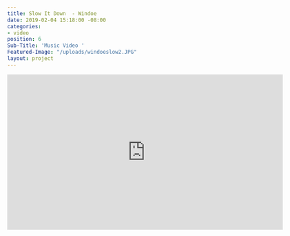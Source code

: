 ```yaml
---
title: Slow It Down  - Windoe
date: 2019-02-04 15:18:00 -08:00
categories:
- video
position: 6
Sub-Title: 'Music Video '
Featured-Image: "/uploads/windoeslow2.JPG"
layout: project
---
```


<iframe src="https://player.vimeo.com/video/303639403" width="640" height="360" frameborder="0" webkitallowfullscreen mozallowfullscreen allowfullscreen></iframe>